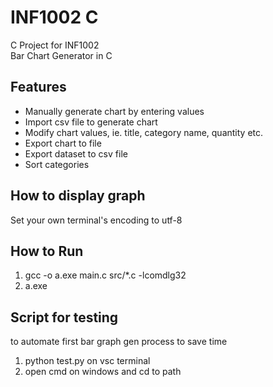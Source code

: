# INF1002 C
C Project for INF1002   
Bar Chart Generator in C

## Features
- Manually generate chart by entering values  
- Import csv file to generate chart  
- Modify chart values, ie. title, category name, quantity etc.  
- Export chart to file  
- Export dataset to csv file  
- Sort categories  

## How to display graph
Set your own terminal's encoding to utf-8

## How to Run
1. gcc -o a.exe main.c src/*.c -lcomdlg32   
2. a.exe

## Script for testing
to automate first bar graph gen process to save time
1. python test.py on vsc terminal
2. open cmd on windows and cd to path